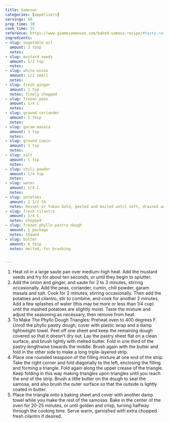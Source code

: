 ```yaml
---
title: Samosas
categories: [appetizers]
servings: 60
prep_time: 30
cook_time: 15
reference: https://www.gimmesomeoven.com/baked-samosa-recipe/#tasty-recipes-64848
ingredients:
- slug: vegetable oil
  amount: 3 tbsp
  notes:
- slug: mustard seeds
  amount: 1/2 tsp
  notes:
- slug: white onion
  amount: 1/2 small
  notes:
- slug: fresh ginger
  amount: 1 tsp
  notes: finely chopped
- slug: frozen peas
  amount: 1/4 C
  notes:
- slug: ground coriander
  amount: 1 tbsp
  notes:
- slug: garam masala
  amount: 1 tsp
  notes:
- slug: ground cumin
  amount: 1 tsp
  notes:
- slug: salt
  amount: 1 tsp
  notes:
- slug: chili powder
  amount: 1/4 tsp
  notes:
- slug: water
  amount: 1/4 C
  notes:
- slug: potatoes
  amount: 1 1/2 lb
  notes: Russet or Yukon Gold, peeled and boiled until soft, drained and mashed
- slug: fresh cilantro
  amount: 1/4 C
  notes: chopped
- slug: frozen phyllo pastry dough
  amount: 1 package
  notes: thawed
- slug: butter
  amount: 6 tbsp
  notes: melted, for brushing


---
```


1. Heat oil in a large saute pan over medium-high heat. Add the mustard seeds and fry for about ten seconds, or until they begin to splutter.
2. Add the onion and ginger, and saute for 2 to 3 minutes, stirring occasionally. Add the peas, coriander, cumin, chili powder, garam masala and salt. Cook for 2 minutes, stirring occasionally. Then add the potatoes and cilantro, stir to combine, and cook for another 2 minutes. Add a few splashes of water (this may be more or less than 1/4 cup) until the mashed potatoes are slightly moist. Taste the mixture and adjust the seasoning as necessary, then remove from heat.
3. To Make The Phyllo Dough Triangles: Preheat oven to 400 degrees F. Unroll the phyllo pastry dough, cover with plastic wrap and a damp lightweight towel. Peel off one sheet and keep the remaining dough covered so that it doesn’t dry out. Lay the pastry sheet flat on a clean surface, and brush lightly with melted butter. Fold in one third of the pastry lengthwise towards the middle. Brush again with the butter and fold in the other side to make a long triple-layered strip.
4. Place one rounded teaspoon of the filling mixture at one end of the strip. Take the right corner and fold diagonally to the left, enclosing the filling and forming a triangle. Fold again along the upper crease of the triangle. Keep folding in this way making triangles upon triangles until you reach the end of the strip. Brush a little butter on the dough to seal the samosa, and also brush the outer surface so that the outside is lightly coated in butter.
5. Place the triangle onto a baking sheet and cover with another damp towel while you make the rest of the samosas. Bake in the center of the oven for 20-25 minutes, or until golden and crisp, turning halfway through the cooking time. Serve warm, garnished with extra chopped fresh cilantro if desired.
